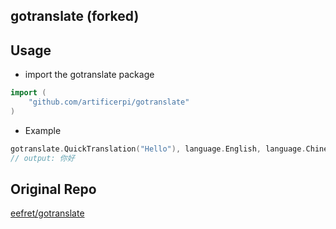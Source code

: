 ## gotranslate (forked)


## Usage
* import the gotranslate package
``` go
import (
	"github.com/artificerpi/gotranslate"
)
```
* Example
``` go
gotranslate.QuickTranslation("Hello"), language.English, language.Chinese)
// output: 你好
```

## Original Repo
[eefret/gotranslate](https://github.com/eefret/gotranslate)